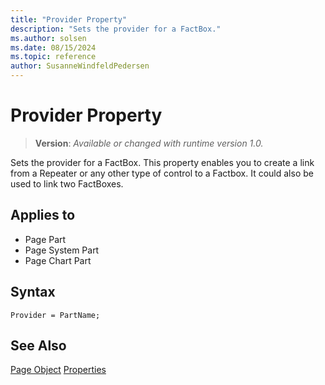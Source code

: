 ```yaml
---
title: "Provider Property"
description: "Sets the provider for a FactBox."
ms.author: solsen
ms.date: 08/15/2024
ms.topic: reference
author: SusanneWindfeldPedersen
---
```

[//]: # (START>DO_NOT_EDIT)
[//]: # (IMPORTANT:Do not edit any of the content between here and the END>DO_NOT_EDIT.)
[//]: # (Any modifications should be made in the .xml files in the ModernDev repo.)
# Provider Property
> **Version**: _Available or changed with runtime version 1.0._

Sets the provider for a FactBox. This property enables you to create a link from a Repeater or any other type of control to a Factbox. It could also be used to link two FactBoxes.

## Applies to
-   Page Part
-   Page System Part
-   Page Chart Part

[//]: # (IMPORTANT: END>DO_NOT_EDIT)


## Syntax

```AL
Provider = PartName;
```

## See Also

[Page Object](../devenv-page-object.md)
[Properties](devenv-properties.md)